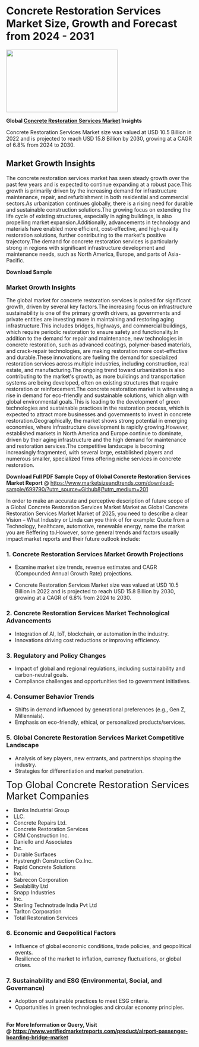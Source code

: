 <H1>Concrete Restoration Services Market Size, Growth and Forecast from 2024 - 2031</H1><img class="aligncenter size-medium wp-image-584254" src="https://thirdeyenews.in/wp-content/uploads/2024/09/Global-Market-Research-300x168.jpeg" alt="" width="300" height="168" /><p><strong>Global&nbsp;<a href="https://www.marketsizeandtrends.com/download-sample/699790/?utm_source=Github8j?utm_medium=201">Concrete Restoration Services Market</a> Insights</strong></p><p>Concrete Restoration Services Market size was valued at USD 10.5 Billion in 2022 and is projected to reach USD 15.8 Billion by 2030, growing at a CAGR of 6.8% from 2024 to 2030.</p><p><h2>Market Growth Insights</h2> <p>The concrete restoration services market has seen steady growth over the past few years and is expected to continue expanding at a robust pace.This growth is primarily driven by the increasing demand for infrastructure maintenance, repair, and refurbishment in both residential and commercial sectors.As urbanization continues globally, there is a rising need for durable and sustainable construction solutions.The growing focus on extending the life cycle of existing structures, especially in aging buildings, is also propelling market expansion.Additionally, advancements in technology and materials have enabled more efficient, cost-effective, and high-quality restoration solutions, further contributing to the market's positive trajectory.The demand for concrete restoration services is particularly strong in regions with significant infrastructure development and maintenance needs, such as North America, Europe, and parts of Asia-Pacific.</p> <p><strong>Download Sample</strong></p> <h3>Market Growth Insights</h3> <p>The global market for concrete restoration services is poised for significant growth, driven by several key factors.The increasing focus on infrastructure sustainability is one of the primary growth drivers, as governments and private entities are investing more in maintaining and restoring aging infrastructure.This includes bridges, highways, and commercial buildings, which require periodic restoration to ensure safety and functionality.In addition to the demand for repair and maintenance, new technologies in concrete restoration, such as advanced coatings, polymer-based materials, and crack-repair technologies, are making restoration more cost-effective and durable.These innovations are fueling the demand for specialized restoration services across multiple industries, including construction, real estate, and manufacturing.The ongoing trend toward urbanization is also contributing to the market's growth, as more buildings and transportation systems are being developed, often on existing structures that require restoration or reinforcement.The concrete restoration market is witnessing a rise in demand for eco-friendly and sustainable solutions, which align with global environmental goals.This is leading to the development of green technologies and sustainable practices in the restoration process, which is expected to attract more businesses and governments to invest in concrete restoration.Geographically, the market shows strong potential in emerging economies, where infrastructure development is rapidly growing.However, established markets in North America and Europe continue to dominate, driven by their aging infrastructure and the high demand for maintenance and restoration services.The competitive landscape is becoming increasingly fragmented, with several large, established players and numerous smaller, specialized firms offering niche services in concrete restoration.<p><span class=""><strong>Download Full PDF Sample Copy of Global Concrete Restoration Services Market Report</strong> @ <a href="https://www.marketsizeandtrends.com/download-sample/699790/?utm_source=Github8j?utm_medium=201" target="_blank">https://www.marketsizeandtrends.com/download-sample/699790/?utm_source=Github8j?utm_medium=201</a></span></p><p>In order to make an accurate and perceptive description of future scope of a Global&nbsp;Concrete Restoration Services Market Market as Global&nbsp;Concrete Restoration Services Market Market of 2025, you need to describe a clear Vision &ndash; What Industry or Linda can you think of for example: Quote from a Technology, healthcare, automotive, renewable energy, name the market you are Reffering to.However, some general trends and factors usually impact market reports and their future outlook include:</p><h3>1.&nbsp;<strong>Concrete Restoration Services Market Growth Projections</strong></h3><ul><li>Examine market size trends, revenue estimates and CAGR (Compounded Annual Growth Rate) projections.</li><li><p>Concrete Restoration Services Market size was valued at USD 10.5 Billion in 2022 and is projected to reach USD 15.8 Billion by 2030, growing at a CAGR of 6.8% from 2024 to 2030.</p></li></ul><h3>2.&nbsp;<strong>Concrete Restoration Services Market Technological Advancements</strong></h3><ul><li>Integration of AI, IoT, blockchain, or automation in the industry.</li><li>Innovations driving cost reductions or improving efficiency.</li></ul><h3>3.&nbsp;<strong>Regulatory and Policy Changes</strong></h3><ul><li>Impact of global and regional regulations, including sustainability and carbon-neutral goals.</li><li>Compliance challenges and opportunities tied to government initiatives.</li></ul><h3>4.&nbsp;<strong>Consumer Behavior Trends</strong></h3><ul><li>Shifts in demand influenced by generational preferences (e.g., Gen Z, Millennials).</li><li>Emphasis on eco-friendly, ethical, or personalized products/services.</li></ul><h3>5.&nbsp;<strong>Global Concrete Restoration Services Market Competitive Landscape</strong></h3><ul><li>Analysis of key players, new entrants, and partnerships shaping the industry.</li><li>Strategies for differentiation and market penetration.</li></ul><p data-pm-slice="1 1 []"><span style="color: inherit; font-family: inherit; font-size: 25px;">Top Global Concrete Restoration Services Market Companies</span></p><div class="" data-test-id=""><p><li>Banks Industrial Group</li><li> LLC.</li><li> Concrete Repairs Ltd.</li><li> Concrete Restoration Services</li><li> CRM Construction Inc.</li><li> Daniello and Associates</li><li> Inc.</li><li> Durable Surfaces</li><li> Hystrength Construction Co.Inc.</li><li> Rapid Concrete Solutions</li><li> Inc.</li><li> Sabrecon Corporation</li><li> Sealability Ltd</li><li> Snapp Industries</li><li> Inc.</li><li> Sterling Technotrade India Pvt Ltd</li><li> Tarlton Corporation</li><li> Total Restoration Services</li></p></div><h3>6.&nbsp;<strong>Economic and Geopolitical Factors</strong></h3><ul><li>Influence of global economic conditions, trade policies, and geopolitical events.</li><li>Resilience of the market to inflation, currency fluctuations, or global crises.</li></ul><h3>7.&nbsp;<strong>Sustainability and ESG (Environmental, Social, and Governance)</strong></h3><ul><li>Adoption of sustainable practices to meet ESG criteria.</li><li>Opportunities in green technologies and circular economy principles.</li></ul><h2><strong style="font-size: 14px;">For More Information or Query, Visit @&nbsp;</strong><a style="background-color: #ffffff; font-size: 14px;" href="https://www.marketsizeandtrends.com/report/concrete-restoration-services-market/" target="_blank">https://www.verifiedmarketreports.com/product/airport-passenger-boarding-bridge-market</a></h2>